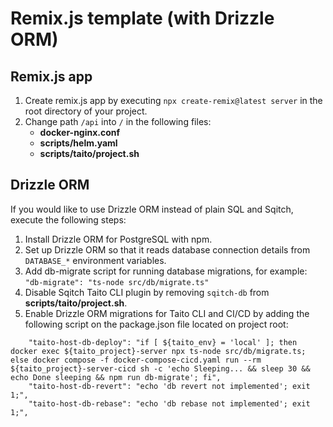 # Remix.js template (with Drizzle ORM)

## Remix.js app

1. Create remix.js app by executing `npx create-remix@latest server` in the root directory of your project.
2. Change path `/api` into `/` in the following files:
   - **docker-nginx.conf**
   - **scripts/helm.yaml**
   - **scripts/taito/project.sh**

## Drizzle ORM

If you would like to use Drizzle ORM instead of plain SQL and Sqitch, execute the following steps:

1. Install Drizzle ORM for PostgreSQL with npm.
2. Set up Drizzle ORM so that it reads database connection details from `DATABASE_*` environment variables.
3. Add db-migrate script for running database migrations, for example: `"db-migrate": "ts-node src/db/migrate.ts"`
4. Disable Sqitch Taito CLI plugin by removing `sqitch-db` from **scripts/taito/project.sh**.
5. Enable Drizzle ORM migrations for Taito CLI and CI/CD by adding the following script on the package.json file located on project root:

```
    "taito-host-db-deploy": "if [ ${taito_env} = 'local' ]; then docker exec ${taito_project}-server npx ts-node src/db/migrate.ts; else docker compose -f docker-compose-cicd.yaml run --rm ${taito_project}-server-cicd sh -c 'echo Sleeping... && sleep 30 && echo Done sleeping && npm run db-migrate'; fi",
    "taito-host-db-revert": "echo 'db revert not implemented'; exit 1;",
    "taito-host-db-rebase": "echo 'db rebase not implemented'; exit 1;",
```
